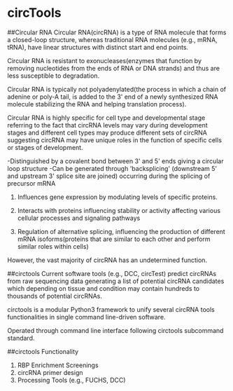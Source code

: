 # circTools

##Circular RNA 
Circular RNA(circRNA) is a type of RNA molecule that forms a closed-loop structure, whereas traditional RNA molecules (e.g., mRNA, tRNA), have linear structures with distinct start and end points.

Circular RNA is resistant to exonucleases(enzymes that function by removing nucleotides from the ends of RNA or DNA strands) and thus are less susceptible to degradation.

Circular RNA is typically not polyadenylated(the process in which a chain of adenine or poly-A tail, is added to the 3' end of a newly synthesized RNA molecule stabilizing the RNA and helping translation process). 

Circular RNA is highly specific for cell type and developmental stage referring to the fact that circRNA levels may vary during development stages and different cell types may produce different sets of circRNA suggesting circRNA may have unique roles in the function of specific cells or stages of development. 


   -Distinguished by a covalent bond between 3' and 5' ends giving a circular loop structure
   -Can be generated through 'backsplicing' (downstream 5' and upstream 3' splice site are joined) occurring during the splicing of precursor mRNA

   1. Influences gene expression by modulating levels of specific proteins. 

   2. Interacts with proteins influencing stability or activity affecting various cellular processes and signaling pathways 

   3. Regulation of alternative splicing, influencing the production of different mRNA isoforms(proteins that are similar to each other and perform similar roles within cells) 

However, the vast majority of circRNA has an undetermined function. 

##circtools
Current software tools (e.g., DCC, circTest) predict circRNAs from raw sequencing data generating a list of potential circRNA candidates which depending on tissue and condition may contain hundreds to thousands of potential circRNAs. 

circtools is a modular Python3 framework to unify several circRNA tools functionalities in single command line-driven software. 

  Operated through command line interface following circtools subcommand standard. 

##circtools Functionality 
1. RBP Enrichment Screenings
2. circRNA primer design
3. Processing Tools (e.g., FUCHS, DCC)

  
